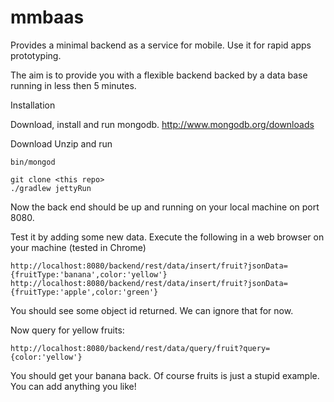 mmbaas
======

Provides a minimal backend as a service for mobile. Use it for rapid apps prototyping.

The aim is to provide you with a flexible backend backed by a data base running in less then 5 minutes.

Installation

Download, install and run mongodb.
http://www.mongodb.org/downloads

Download 
Unzip
and run
```
bin/mongod
```

```
git clone <this repo>
./gradlew jettyRun
```

Now the back end should be up and running on your local machine on port 8080.

Test it by adding some new data. Execute the following in a web browser on your machine (tested in Chrome)
```
http://localhost:8080/backend/rest/data/insert/fruit?jsonData={fruitType:'banana',color:'yellow'}
http://localhost:8080/backend/rest/data/insert/fruit?jsonData={fruitType:'apple',color:'green'}
```
You should see some object id returned. We can ignore that for now.

Now query for yellow fruits:

```
http://localhost:8080/backend/rest/data/query/fruit?query={color:'yellow'}
```

You should get your banana back. 
Of course fruits is just a stupid example. You can add anything you like!





